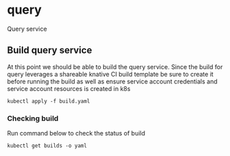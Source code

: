 # query
Query service

## Build query service
At this point we should be able to build the query service. Since the build for query leverages a shareable knative CI build template be sure to create it before running the build as well as ensure service account credentials and service account resources is created in k8s

```
kubectl apply -f build.yaml
```

### Checking build
Run command below to check the status of build

```
kubectl get builds -o yaml
```
